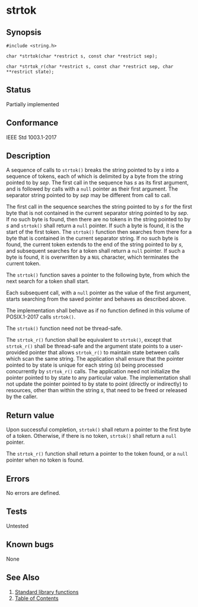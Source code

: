 # strtok

## Synopsis

`#include <string.h>`

`char *strtok(char *restrict s, const char *restrict sep);`

`char *strtok_r(char *restrict s, const char *restrict sep, char **restrict state);`

## Status

Partially implemented

## Conformance

IEEE Std 1003.1-2017

## Description

A sequence of calls to `strtok()` breaks the string pointed to by _s_ into a sequence of tokens, each of which is
delimited by a byte from the string pointed to by _sep_. The first call in the sequence has _s_ as its first argument,
and is followed by calls with a `null` pointer as their first argument. The separator string pointed to by _sep_ may be
different from call to call.

The first call in the sequence searches the string pointed to by _s_ for the first byte that is not contained in the
current separator string pointed to by _sep_. If no such byte is found, then there are no tokens in the string pointed
to by _s_ and `strtok()` shall return a `null` pointer. If such a byte is found, it is the start of the first token. The
`strtok()` function then searches from there for a byte that is contained in the current separator string. If no such
byte is found, the current token extends to the end of the string pointed to by _s_, and subsequent searches for a token
shall return a `null` pointer. If such a byte is found, it is overwritten by a `NUL` character, which terminates the
current token.

The `strtok()` function saves a pointer to the following byte, from which the next search for a token shall start.

Each subsequent call, with a `null` pointer as the value of the first argument, starts searching from the saved pointer
and behaves as described above.

The implementation shall behave as if no function defined in this volume of POSIX.1-2017 calls `strtok()`.

The
`strtok()` function need not be thread-safe.

The `strtok_r()` function shall be equivalent to `strtok()`, except that `strtok_r()` shall be thread-safe and the
argument state points to a user-provided pointer that allows `strtok_r()` to maintain state between calls which scan
the same string. The application shall ensure that the pointer pointed to by state is unique for each string (_s_)
being processed concurrently by `strtok_r()` calls. The application need not initialize the pointer pointed to by state
to any particular value. The implementation shall not update the pointer pointed to by state to point (directly or
indirectly) to resources, other than within the string _s_, that need to be freed or released by the caller.

## Return value

Upon successful completion, `strtok()` shall return a pointer to the first byte of a token. Otherwise, if there is no
token, `strtok()` shall return a `null` pointer.

The `strtok_r()` function shall return a pointer to the token found, or a `null` pointer when no token is found.

## Errors

No errors are defined.

## Tests

Untested

## Known bugs

None

## See Also

1. [Standard library functions](../index.md)
2. [Table of Contents](../../../index.md)
